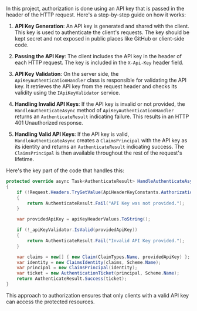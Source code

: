 In this project, authorization is done using an API key that is passed in the header of the HTTP request. Here's a step-by-step guide on how it works:

1. **API Key Generation**: An API key is generated and shared with the client. This key is used to authenticate the client's requests. The key should be kept secret and not exposed in public places like GitHub or client-side code.

2. **Passing the API Key**: The client includes the API key in the header of each HTTP request. The key is included in the `X-Api-Key` header field.

3. **API Key Validation**: On the server side, the `ApiKeyAuthenticationHandler` class is responsible for validating the API key. It retrieves the API key from the request header and checks its validity using the `IApiKeyValidator` service.

4. **Handling Invalid API Keys**: If the API key is invalid or not provided, the `HandleAuthenticateAsync` method of `ApiKeyAuthenticationHandler` returns an `AuthenticateResult` indicating failure. This results in an HTTP 401 Unauthorized response.

5. **Handling Valid API Keys**: If the API key is valid, `HandleAuthenticateAsync` creates a `ClaimsPrincipal` with the API key as its identity and returns an `AuthenticateResult` indicating success. The `ClaimsPrincipal` is then available throughout the rest of the request's lifetime.

Here's the key part of the code that handles this:

```csharp
protected override async Task<AuthenticateResult> HandleAuthenticateAsync()
{
    if (!Request.Headers.TryGetValue(ApiHeaderKeyConstants.AuthorizationHeaderKey, out var apiKeyHeaderValues))
    {
        return AuthenticateResult.Fail("API Key was not provided.");
    }

    var providedApiKey = apiKeyHeaderValues.ToString();

    if (!_apiKeyValidator.IsValid(providedApiKey))
    {
        return AuthenticateResult.Fail("Invalid API Key provided.");
    }

    var claims = new[] { new Claim(ClaimTypes.Name, providedApiKey) };
    var identity = new ClaimsIdentity(claims, Scheme.Name);
    var principal = new ClaimsPrincipal(identity);
    var ticket = new AuthenticationTicket(principal, Scheme.Name);
    return AuthenticateResult.Success(ticket);
}
```

This approach to authorization ensures that only clients with a valid API key can access the protected resources.
